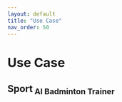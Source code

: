 ```yaml
---
layout: default
title: "Use Case"
nav_order: 50
---
```


# Use Case

## **Sport**<sub> AI Badminton Trainer
